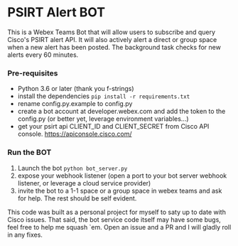 # PSIRT Alert BOT

This is a Webex Teams Bot that will allow users to subscribe and query Cisco's PSIRT alert API. It will also actively alert a direct or group space when a new alert has been posted. The background task checks for new alerts every 60 minutes.

### Pre-requisites

- Python 3.6 or later (thank you f-strings)
- install the dependencies `pip install -r requirements.txt`
- rename config.py.example to config.py
- create a bot account at developer.webex.com and add the token to the config.py (or better yet, leverage environment variables...)
- get your psirt api CLIENT_ID and CLIENT_SECRET from Cisco API console. https://apiconsole.cisco.com/

### Run the BOT

1. Launch the bot `python bot_server.py`
2. expose your webhook listener (open a port to your bot server webhook listener, or leverage a cloud service provider)
3. invite the bot to a 1-1 space or a group space in webex teams and ask for help. The rest should be self evident.

This code was built as a personal project for myself to saty up to date with Cisco issues. That said, the bot service code itself may have some bugs, feel free to help me squash `em. Open an issue and a PR and I will gladly roll in any fixes.
